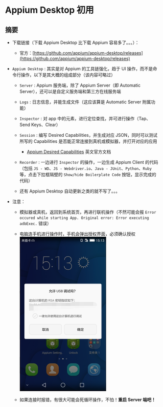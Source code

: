 # Appium Desktop 初用

## 摘要

* 下载链接（下载 Appium Desktop 比下载 Appium 容易多了。。。）：

    * 官方：[https://github.com/appium/appium-desktop/releases](https://github.com/appium/appium-desktop/releases)

* `Appium Desktop` : 其实是对 Appium 的工具链强化，趋于 UI 操作，而不是命令行操作，以下是其大概的组成部分（该内容可略过）

    * `Server` : Appium 服务端，除了 Appium Server（即 Automatic Server），还可以是自定义服务端和第三方在线服务端

    * `Logs` : 日志信息，并能生成文件（这应该算是 Automatic Server 附属功能）

    * `Inspector` : 对 app 中的元素，进行定位查找，并可进行操作（Tap、Send Keys、Clear）

    * `Session` : 编写 Desired Capabilities，并生成对应 JSON，同时可以测试所写的 Capabilities 是否能正常连接到真机或模拟器，并打开对应的应用

        * [Appium Desired Capabilities](http://appium.io/docs/en/writing-running-appium/caps/index.html) 英文官方文档

    * `Recorder` : 一边进行 `Inspector` 的操作，一边生成 Appium Client 的代码（包括 `JS - WD`、`JS - Webdriver.io`、`Java - JUnit`、`Python`、`Ruby` 等，点击下拉框隔壁的 `Show/hide Boilerplate Code` 按钮，显示完成的代码）

    * 还有 Appium Desktop 自动更新之类的就不写了。。。

* 注意：

    * 模拟器或真机，返回到系统首页，再进行联机操作（不然可能会报 `Error occured while starting App. Original error: Error executing adbExec.` 错误）

    * 电脑连手机进行操作时，手机会弹出授权界面，必须确认授权
    ![授权弹窗](images/0001-0001.png)
    
    * 如果连接时报错，有很大可能会死循环操作，不怕！**重启 Server 端吧！**
